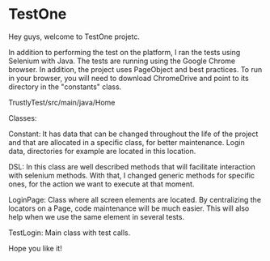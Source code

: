 # TestOne


Hey guys,
welcome to TestOne projetc.

In addition to performing the test on the platform, I ran the tests using Selenium with Java. The tests are running using the Google Chrome browser.
In addition, the project uses PageObject and best practices.
To run in your browser, you will need to download ChromeDrive and point to its directory in the "constants" class.

TrustlyTest/src/main/java/Home

Classes:

Constant:
It has data that can be changed throughout the life of the project and that are allocated in a specific class, for better maintenance. Login data, directories for example are located in this location.

DSL:
In this class are well described methods that will facilitate interaction with selenium methods. With that, I changed generic methods for specific ones, for the action we want to execute at that moment.

LoginPage:
Class where all screen elements are located. By centralizing the locators on a Page, code maintenance will be much easier. This will also help when we use the same element in several tests.

TestLogin:
Main class with test calls.

Hope you like it!
